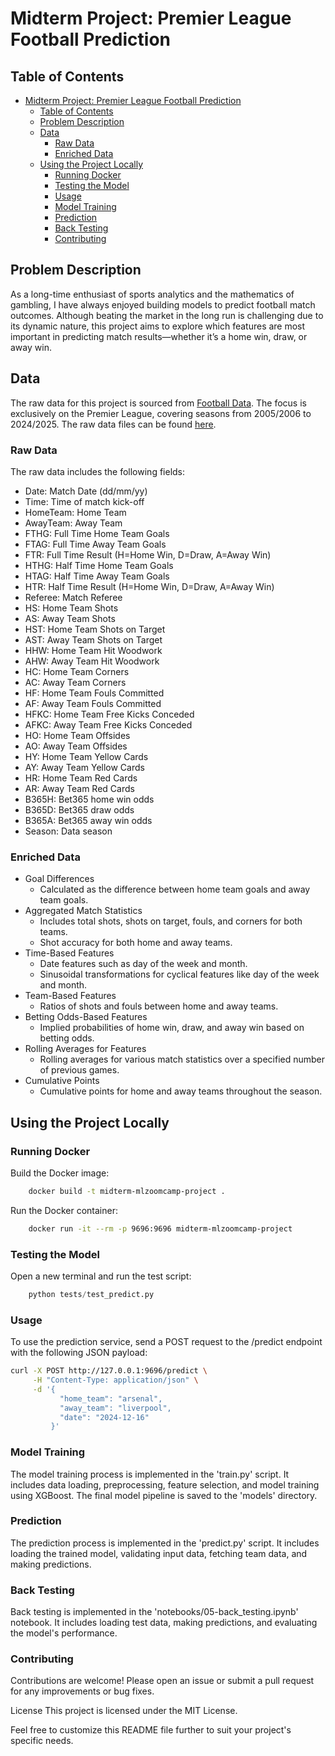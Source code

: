 # Midterm Project: Premier League Football Prediction

## Table of Contents

- [Midterm Project: Premier League Football Prediction](#midterm-project-premier-league-football-prediction)
  - [Table of Contents](#table-of-contents)
  - [Problem Description](#problem-description)
  - [Data](#data)
    - [Raw Data](#raw-data)
    - [Enriched Data](#enriched-data)
  - [Using the Project Locally](#using-the-project-locally)
    - [Running Docker](#running-docker)
    - [Testing the Model](#testing-the-model)
    - [Usage](#usage)
    - [Model Training](#model-training)
    - [Prediction](#prediction)
    - [Back Testing](#back-testing)
    - [Contributing](#contributing)

## Problem Description

As a long-time enthusiast of sports analytics and the mathematics of gambling, I have always enjoyed building models to predict football match outcomes. Although beating the market in the long run is challenging due to its dynamic nature, this project aims to explore which features are most important in predicting match results—whether it’s a home win, draw, or away win.

## Data

The raw data for this project is sourced from [Football Data](https://www.football-data.co.uk/data.php). The focus is exclusively on the Premier League, covering seasons from 2005/2006 to 2024/2025. The raw data files can be found [here](https://github.com/RuiFSP/mlzoomcamp2024-midterm-project/tree/main/data/raw_data).

### Raw Data

The raw data includes the following fields:

- Date: Match Date (dd/mm/yy)
- Time: Time of match kick-off
- HomeTeam: Home Team
- AwayTeam: Away Team
- FTHG: Full Time Home Team Goals
- FTAG: Full Time Away Team Goals
- FTR: Full Time Result (H=Home Win, D=Draw, A=Away Win)
- HTHG: Half Time Home Team Goals
- HTAG: Half Time Away Team Goals
- HTR: Half Time Result (H=Home Win, D=Draw, A=Away Win)
- Referee: Match Referee
- HS: Home Team Shots
- AS: Away Team Shots
- HST: Home Team Shots on Target
- AST: Away Team Shots on Target
- HHW: Home Team Hit Woodwork
- AHW: Away Team Hit Woodwork
- HC: Home Team Corners
- AC: Away Team Corners
- HF: Home Team Fouls Committed
- AF: Away Team Fouls Committed
- HFKC: Home Team Free Kicks Conceded
- AFKC: Away Team Free Kicks Conceded
- HO: Home Team Offsides
- AO: Away Team Offsides
- HY: Home Team Yellow Cards
- AY: Away Team Yellow Cards
- HR: Home Team Red Cards
- AR: Away Team Red Cards
- B365H: Bet365 home win odds
- B365D: Bet365 draw odds
- B365A: Bet365 away win odds
- Season: Data season

### Enriched Data

- Goal Differences
  - Calculated as the difference between home team goals and away team goals.
- Aggregated Match Statistics
  - Includes total shots, shots on target, fouls, and corners for both teams.
  - Shot accuracy for both home and away teams.
- Time-Based Features
  - Date features such as day of the week and month.
  - Sinusoidal transformations for cyclical features like day of the week and month.
- Team-Based Features
  - Ratios of shots and fouls between home and away teams.
- Betting Odds-Based Features
  - Implied probabilities of home win, draw, and away win based on betting odds.
- Rolling Averages for Features
  - Rolling averages for various match statistics over a specified number of previous games.
- Cumulative Points
  - Cumulative points for home and away teams throughout the season.

## Using the Project Locally

### Running Docker

Build the Docker image:

```bash
    docker build -t midterm-mlzoomcamp-project .
```

Run the Docker container:

```bash
    docker run -it --rm -p 9696:9696 midterm-mlzoomcamp-project
```

### Testing the Model

Open a new terminal and run the test script:

```python
    python tests/test_predict.py    
```

### Usage

To use the prediction service, send a POST request to the /predict endpoint with the following JSON payload:

```bash
curl -X POST http://127.0.0.1:9696/predict \
     -H "Content-Type: application/json" \
     -d '{
           "home_team": "arsenal",
           "away_team": "liverpool",
           "date": "2024-12-16"
         }'
```


### Model Training

The model training process is implemented in the 'train.py' script. It includes data loading, preprocessing, feature selection, and model training using XGBoost. The final model pipeline is saved to the 'models' directory.

### Prediction
The prediction process is implemented in the 'predict.py' script. It includes loading the trained model, validating input data, fetching team data, and making predictions.

### Back Testing
Back testing is implemented in the 'notebooks/05-back_testing.ipynb' notebook. It includes loading test data, making predictions, and evaluating the model's performance.

### Contributing
Contributions are welcome! Please open an issue or submit a pull request for any improvements or bug fixes.

License
This project is licensed under the MIT License.

Feel free to customize this README file further to suit your project's specific needs.
